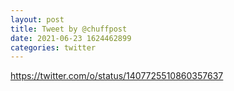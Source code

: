 ```yaml
--- 
layout: post 
title: Tweet by @chuffpost 
date: 2021-06-23 1624462899 
categories: twitter 
--- 
```

https://twitter.com/o/status/1407725510860357637
